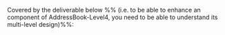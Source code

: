 <panel type="danger" header="**`W7.1` Can interpret an architecture diagram** :star:" no-close>

<!-- TODO: add LO here  

<panel type="warning" header=":trophy: Can explain what is software design :star::star:" expandable>
  <include src="../../book/design/introduction/what/full.md" />
  <panel header=":dart: Evidence" expanded>

...

  </panel>
</panel>

-->

<panel type="danger" header="`W7.1a` Can explain Software Architecture :star:">
  <include src="../../book/architecture/introduction/what/full.md" />
<!-- TODO: add evidence -->
</panel>

<panel type="danger" header="`W7.1a` Can interpret an architecture diagram :star:">
  <include src="../../book/architecture/architectureDiagrams/reading/full.md" />
<!-- TODO: add evidence -->
</panel>

<panel type="info" header="`W7.1b` Can explain multi-level design :star::star::star:">
  <include src="../../book/design/introduction/multilevelDesign/full.md"/>
  <panel header=":dart: Evidence" expanded>

Covered by the deliverable below %%&nbsp;(i.e. to be able to enhance an component of AddressBook-Level4, you need to be able to understand its multi-level design)%%:

<include src="../../admin/project-v10.md#product" name="%%Admin &raquo; v1.0 &rarr; Product%%" dynamic/>

  </panel>
</panel>

</panel>
